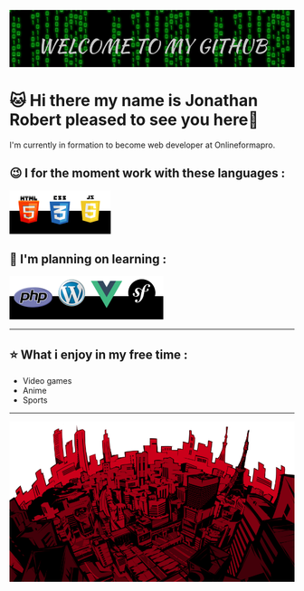 ![Cover](https://github.com/jojomumu/jojomumu/blob/main/img/cover.png)

<h1> &#128049 Hi there my name is Jonathan Robert pleased to see you here👋</h1>

I'm currently in formation to become web developer at Onlineformapro.

<h2> &#128521 I for the moment work with these languages :</h2>

![languages](https://github.com/jojomumu/jojomumu/blob/main/img/languages.png)

<h2> &#129300 I'm planning on learning :</h2>

![outils](https://github.com/jojomumu/jojomumu/blob/main/img/outils.png)

<hr>

<h2> &#11088 What i enjoy in my free time :</h2>

<ul>
  <li>Video games</li>
  <li>Anime</li>
  <li>Sports</li>
</ul>

<hr>

![city](https://github.com/jojomumu/jojomumu/blob/main/img/city.png)
